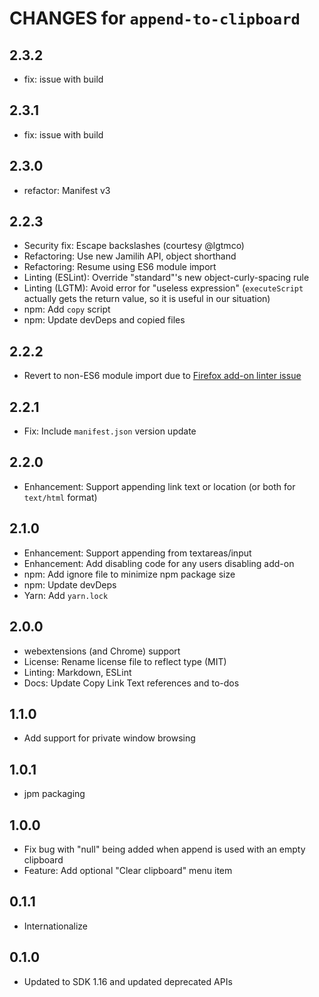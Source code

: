 # CHANGES for `append-to-clipboard`

## 2.3.2

- fix: issue with build

## 2.3.1

- fix: issue with build

## 2.3.0

- refactor: Manifest v3

## 2.2.3

- Security fix: Escape backslashes (courtesy @lgtmco)
- Refactoring: Use new Jamilih API, object shorthand
- Refactoring: Resume using ES6 module import
- Linting (ESLint): Override "standard"'s new object-curly-spacing rule
- Linting (LGTM): Avoid error for "useless expression" (`executeScript`
    actually gets the return value, so it is useful in our situation)
- npm: Add `copy` script
- npm: Update devDeps and copied files

## 2.2.2

- Revert to non-ES6 module import due to
    [Firefox add-on linter issue](https://github.com/mozilla/addons-linter/issues/1775)

## 2.2.1

- Fix: Include `manifest.json` version update

## 2.2.0

- Enhancement: Support appending link text or location (or
    both for `text/html` format)

## 2.1.0

- Enhancement: Support appending from textareas/input
- Enhancement: Add disabling code for any users disabling add-on
- npm: Add ignore file to minimize npm package size
- npm: Update devDeps
- Yarn: Add `yarn.lock`

## 2.0.0

- webextensions (and Chrome) support
- License: Rename license file to reflect type (MIT)
- Linting: Markdown, ESLint
- Docs: Update Copy Link Text references and to-dos

## 1.1.0
- Add support for private window browsing

## 1.0.1
- jpm packaging

## 1.0.0
- Fix bug with "null" being added when append is used with an empty clipboard
- Feature: Add optional "Clear clipboard" menu item

## 0.1.1
- Internationalize

## 0.1.0
- Updated to SDK 1.16 and updated deprecated APIs

